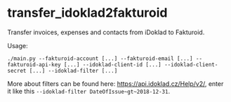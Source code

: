 # transfer_idoklad2fakturoid
Transfer invoices, expenses and contacts from iDoklad to Fakturoid.

Usage:
```
./main.py --fakturoid-account [...] --fakturoid-email [...] --fakturoid-api-key [...] --idoklad-client-id [...] --idoklad-client-secret [...] --idoklad-filter [...]
```

More about filters can be found here: https://api.idoklad.cz/Help/v2/, enter it like this `--idoklad-filter DateOfIssue~gt~2018-12-31`.

